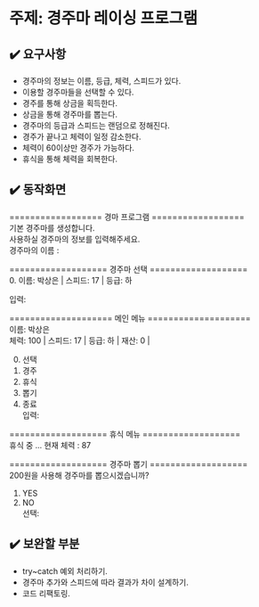 # 주제: 경주마 레이싱 프로그램

## ✔️ 요구사항
* 경주마의 정보는 이름, 등급, 체력, 스피드가 있다.        
* 이용할 경주마들을 선택할 수 있다.              
* 경주를 통해 상금을 획득한다.            
* 상금을 통해 경주마를 뽑는다.           
* 경주마의 등급과 스피드는 랜덤으로 정해진다.            
* 경주가 끝나고 체력이 일정 감소한다.           
* 체력이 60이상만 경주가 가능하다.          
* 휴식을 통해 체력을 회복한다.             

## ✔️ 동작화면
================== 경마 프로그램 ==================<br/>
기본 경주마를 생성합니다.<br/>
사용하실 경주마의 정보를 입력해주세요.<br/>
경주마의 이름 : <br/>

=================== 경주마 선택 ===================<br/>
 0. 이름: 박상은   	| 스피드: 17 | 등급: 하<br/>

입력: <br/>

==================== 메인 메뉴 ====================<br/>
이름: 박상은   	 <br/>
체력: 100 | 스피드: 17 | 등급: 하 | 재산: 0 |  <br/>

0. 선택<br/>
1. 경주<br/>
2. 휴식<br/>
3. 뽑기<br/>
4. 종료<br/>
입력: <br/>

=================== 휴식 메뉴 ===================<br/>
휴식 중 ... 현재 체력 : 87<br/>

=================== 경주마 뽑기 ===================<br/>
200원을 사용해 경주마를 뽑으시겠습니까?<br/>
1. YES <br/>
2. NO <br/>
선택: <br/>

## ✔️ 보완할 부분
* try~catch 예외 처리하기.                         
* 경주마 추가와 스피드에 따라 결과가 차이 설계하기.                         
* 코드 리팩토링.        


